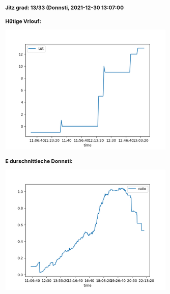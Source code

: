 ### Jitz grad: 13/33 (Donnsti, 2021-12-30 13:07:00

### Hütige Vrlouf:
![Graph](Today.png)

### E durschnittleche Donnsti:
![Graph](Donnsti.png)